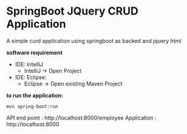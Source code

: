 # SpringBoot JQuery CRUD Application

A simple curd application using springboot as backed and jquery html

**software requirement**

 - IDE: IntelliJ
    - IntelliJ -> Open Project
 - IDE: Eclipse:
   - Eclipse -> Open existing Maven Project  

 **to run the application:**

```
mvn spring-boot:run
```

API end point : http://localhost:8000/employee
Application : http://localhost:8000

